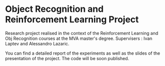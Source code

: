 # Object Recognition and Reinforcement Learning Project

Research project realised in the context of the Reinforcement Learning and Obj Recognition courses at the MVA master's degree. 
Supervisers : Ivan Laptev and Alessandro Lazaric. 

You can find a detailed report of the experiments as well as the slides of the presentation of the project. 
The code will be soon published. 
